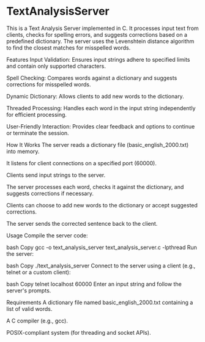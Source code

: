 # TextAnalysisServer

This is a Text Analysis Server implemented in C. It processes input text from clients, checks for spelling errors, and suggests corrections based on a predefined dictionary. The server uses the Levenshtein distance algorithm to find the closest matches for misspelled words.

Features
Input Validation: Ensures input strings adhere to specified limits and contain only supported characters.

Spell Checking: Compares words against a dictionary and suggests corrections for misspelled words.

Dynamic Dictionary: Allows clients to add new words to the dictionary.

Threaded Processing: Handles each word in the input string independently for efficient processing.

User-Friendly Interaction: Provides clear feedback and options to continue or terminate the session.

How It Works
The server reads a dictionary file (basic_english_2000.txt) into memory.

It listens for client connections on a specified port (60000).

Clients send input strings to the server.

The server processes each word, checks it against the dictionary, and suggests corrections if necessary.

Clients can choose to add new words to the dictionary or accept suggested corrections.

The server sends the corrected sentence back to the client.

Usage
Compile the server code:

bash
Copy
gcc -o text_analysis_server text_analysis_server.c -lpthread
Run the server:

bash
Copy
./text_analysis_server
Connect to the server using a client (e.g., telnet or a custom client):

bash
Copy
telnet localhost 60000
Enter an input string and follow the server's prompts.

Requirements
A dictionary file named basic_english_2000.txt containing a list of valid words.

A C compiler (e.g., gcc).

POSIX-compliant system (for threading and socket APIs).
